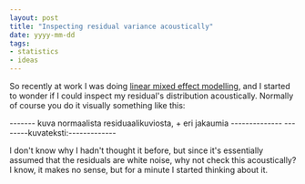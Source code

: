 ```yaml
---
layout: post
title: "Inspecting residual variance acoustically"
date: yyyy-mm-dd
tags: 
- statistics
- ideas
---
```


<p>So recently at work I was doing <a href = "http://glmm.wikidot.com/faq">linear mixed effect modelling</a>, and I started to wonder if
I could inspect my residual's distribution acoustically. Normally of course you do it visually something like this:</p>
------- kuva normaalista residuaalikuviosta, + eri jakaumia --------------
--------kuvateksti:-------------
<p>I don't know why I hadn't thought it before, but since it's essentially assumed that the residuals are white noise, why not check this
acoustically? I know, it makes no sense, but for a minute I started thinking about it.
